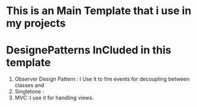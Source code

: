 # This is an Main Template that i use in my projects  

# DesignePatterns InCluded in this template
1. Observer Design Pattern : I Use it to fire events for decoupling between classes and 
2. Singletone :
3. MVC :I use it for handling views.

